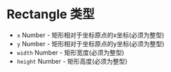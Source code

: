 # Rectangle 类型

* `x` Number - 矩形相对于坐标原点的x坐标(必须为整型)
* `y` Number - 矩形相对于坐标原点的y坐标(必须为整型)
* `width` Number - 矩形宽度(必须为整型)
* `height` Number - 矩形高度(必须为整型)